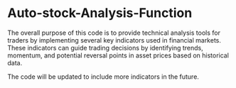 # Auto-stock-Analysis-Function
The overall purpose of this code is to provide technical analysis tools for traders by implementing several key indicators used in financial markets. These indicators can guide trading decisions by identifying trends, momentum, and potential reversal points in asset prices based on historical data.

The code will be updated to include more indicators in the future.
